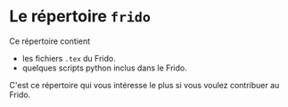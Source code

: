 # Le répertoire `frido`

Ce répertoire contient

* les fichiers `.tex` du Frido.
* quelques scripts python inclus dans le Frido.


C'est ce répertoire qui vous intéresse le plus si vous voulez contribuer au Frido.
